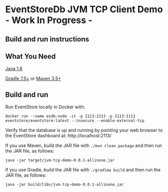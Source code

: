 # EventStoreDb JVM TCP Client Demo - Work In Progress - 

## Build and run instructions


## What You Need

[Java 1.8 ](https://openjdk.org/projects/jdk8/)

[Gradle 7.5+](https://gradle.org/install/) or [Maven 3.5+](https://maven.apache.org/download.cgi)


## Build and run

Run EventStore locally in Docker with: 
```
docker run --name esdb-node -it -p 2113:2113 -p 1113:1113 eventstore/eventstore:latest --insecure --enable-external-tcp
```

Verify that the database is up and running by pointing your web browser to the EventStore dashboard at: http://localhost:2113/


If you use Maven, build the JAR file with `./mvn clean package` and then run the JAR file, as follows:
```
java -jar target/jvm-tcp-demo-0.0.1-allinone.jar
```


If you use Gradle, build the JAR file with `./gradlew build` and then run the JAR file, as follows:
```
java -jar build/libs/jvm-tcp-demo-0.0.1-allinone.jar
```

